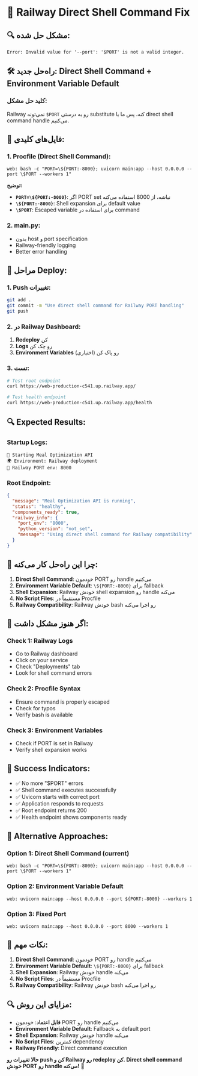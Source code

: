# 🚀 Railway Direct Shell Command Fix

## 🔍 **مشکل حل شده:**
```
Error: Invalid value for '--port': '$PORT' is not a valid integer.
```

## 🛠️ **راه‌حل جدید: Direct Shell Command + Environment Variable Default**

### **کلید حل مشکل:**
Railway نمی‌تونه `$PORT` رو به درستی substitute کنه، پس ما با direct shell command handle می‌کنیم.

## 📁 **فایل‌های کلیدی:**

### **1. Procfile (Direct Shell Command):**
```
web: bash -c "PORT=\${PORT:-8000}; uvicorn main:app --host 0.0.0.0 --port \$PORT --workers 1"
```

**توضیح:**
- **`PORT=\${PORT:-8000}`**: اگر PORT set نباشه، از 8000 استفاده می‌کنه
- **`\${PORT:-8000}`**: Shell expansion برای default value
- **`\$PORT`**: Escaped variable برای استفاده در command

### **2. main.py:**
- بدون host و port specification
- Railway-friendly logging
- Better error handling

## 🚀 **مراحل Deploy:**

### **1. Push تغییرات:**
```bash
git add .
git commit -m "Use direct shell command for Railway PORT handling"
git push
```

### **2. در Railway Dashboard:**
1. **Redeploy** کن
2. **Logs** رو چک کن
3. **Environment Variables** رو پاک کن (اختیاری)

### **3. تست:**
```bash
# Test root endpoint
curl https://web-production-c541.up.railway.app/

# Test health endpoint
curl https://web-production-c541.up.railway.app/health
```

## 🔍 **Expected Results:**

### **Startup Logs:**
```
🚀 Starting Meal Optimization API
🌍 Environment: Railway deployment
🔧 Railway PORT env: 8000
```

### **Root Endpoint:**
```json
{
  "message": "Meal Optimization API is running",
  "status": "healthy",
  "components_ready": true,
  "railway_info": {
    "port_env": "8000",
    "python_version": "not_set",
    "message": "Using direct shell command for Railway compatibility"
  }
}
```

## 🔧 **چرا این راه‌حل کار می‌کنه:**

1. **Direct Shell Command**: خودمون PORT رو handle می‌کنیم
2. **Environment Variable Default**: `\${PORT:-8000}` برای fallback
3. **Shell Expansion**: Railway خودش shell expansion رو handle می‌کنه
4. **No Script Files**: مستقیماً در Procfile
5. **Railway Compatibility**: Railway خودش bash رو اجرا می‌کنه

## 🚨 **اگر هنوز مشکل داشت:**

### **Check 1: Railway Logs**
- Go to Railway dashboard
- Click on your service
- Check "Deployments" tab
- Look for shell command errors

### **Check 2: Procfile Syntax**
- Ensure command is properly escaped
- Check for typos
- Verify bash is available

### **Check 3: Environment Variables**
- Check if PORT is set in Railway
- Verify shell expansion works

## 📝 **Success Indicators:**
- ✅ No more "$PORT" errors
- ✅ Shell command executes successfully
- ✅ Uvicorn starts with correct port
- ✅ Application responds to requests
- ✅ Root endpoint returns 200
- ✅ Health endpoint shows components ready

## 🔧 **Alternative Approaches:**

### **Option 1: Direct Shell Command (current)**
```
web: bash -c "PORT=\${PORT:-8000}; uvicorn main:app --host 0.0.0.0 --port \$PORT --workers 1"
```

### **Option 2: Environment Variable Default**
```
web: uvicorn main:app --host 0.0.0.0 --port ${PORT:-8000} --workers 1
```

### **Option 3: Fixed Port**
```
web: uvicorn main:app --host 0.0.0.0 --port 8000 --workers 1
```

## 🎯 **نکات مهم:**
1. **Direct Shell Command**: خودمون PORT رو handle می‌کنیم
2. **Environment Variable Default**: `\${PORT:-8000}` برای fallback
3. **Shell Expansion**: Railway خودش handle می‌کنه
4. **No Script Files**: مستقیماً در Procfile
5. **Railway Compatibility**: Railway خودش bash رو اجرا می‌کنه

## 🔍 **مزایای این روش:**

- **قابل اعتماد**: خودمون PORT رو handle می‌کنیم
- **Environment Variable Default**: Fallback به default port
- **Shell Expansion**: Railway خودش handle می‌کنه
- **No Script Files**: کمترین dependency
- **Railway Friendly**: Direct command execution

**حالا تغییرات رو push کن و Railway رو redeploy کن. Direct shell command خودش PORT رو handle می‌کنه!** 🚀
